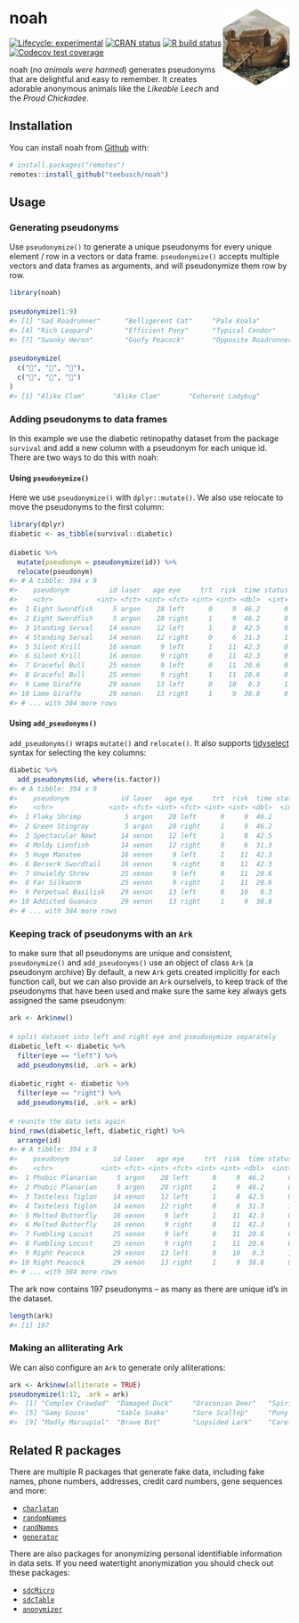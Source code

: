 
<!-- README.md is generated from README.Rmd. Please edit that file -->

# noah <img src='man/figures/logo.png' align="right" height="139" />

<!-- badges: start -->

[![Lifecycle:
experimental](https://img.shields.io/badge/lifecycle-experimental-orange.svg)](https://www.tidyverse.org/lifecycle/#experimental)
[![CRAN
status](https://www.r-pkg.org/badges/version/noah)](https://CRAN.R-project.org/package=noah)
[![R build
status](https://github.com/Teebusch/noah/workflows/R-CMD-check/badge.svg)](https://github.com/Teebusch/noah/actions)
[![Codecov test
coverage](https://codecov.io/gh/Teebusch/noah/branch/master/graph/badge.svg)](https://codecov.io/gh/Teebusch/noah?branch=master)

<!-- badges: end -->

noah (*no animals were harmed*) generates pseudonyms that are delightful
and easy to remember. It creates adorable anonymous animals like the
*Likeable Leech* and the *Proud Chickadee*.

## Installation

You can install noah from [Github](/https://github.com/teebusch/noah)
with:

``` r
# install.packages("remotes")
remotes::install_github("teebusch/noah")
```

## Usage

### Generating pseudonyms

Use `pseudonymize()` to generate a unique pseudonyms for every unique
element / row in a vectors or data frame. `pseudonymize()` accepts
multiple vectors and data frames as arguments, and will pseudonymize
them row by row.

``` r
library(noah)

pseudonymize(1:9)
#> [1] "Sad Roadrunner"      "Belligerent Cat"     "Pale Koala"         
#> [4] "Rich Leopard"        "Efficient Pony"      "Typical Condor"     
#> [7] "Swanky Heron"        "Goofy Peacock"       "Opposite Roadrunner"

pseudonymize(
  c("🐰", "🐰", "🐰"), 
  c("🥕", "🥕", "🍰")
)
#> [1] "Alike Clam"       "Alike Clam"       "Coherent Ladybug"
```

### Adding pseudonyms to data frames

In this example we use the diabetic retinopathy dataset from the package
`survival` and add a new column with a pseudonym for each unique id.
There are two ways to do this with noah:

#### Using `pseudonymize()`

Here we use `pseudonymize()` with `dplyr::mutate()`. We also use
relocate to move the pseudonyms to the first column:

``` r
library(dplyr)
diabetic <- as_tibble(survival::diabetic)

diabetic %>% 
  mutate(pseudonym = pseudonymize(id)) %>% 
  relocate(pseudonym)
#> # A tibble: 394 x 9
#>    pseudonym          id laser   age eye     trt  risk  time status
#>    <chr>           <int> <fct> <int> <fct> <int> <int> <dbl>  <int>
#>  1 Eight Swordfish     5 argon    28 left      0     9  46.2      0
#>  2 Eight Swordfish     5 argon    28 right     1     9  46.2      0
#>  3 Standing Serval    14 xenon    12 left      1     8  42.5      0
#>  4 Standing Serval    14 xenon    12 right     0     6  31.3      1
#>  5 Silent Krill       16 xenon     9 left      1    11  42.3      0
#>  6 Silent Krill       16 xenon     9 right     0    11  42.3      0
#>  7 Graceful Bull      25 xenon     9 left      0    11  20.6      0
#>  8 Graceful Bull      25 xenon     9 right     1    11  20.6      0
#>  9 Lame Giraffe       29 xenon    13 left      0    10   0.3      1
#> 10 Lame Giraffe       29 xenon    13 right     1     9  38.8      0
#> # ... with 384 more rows
```

#### Using `add_pseudonyms()`

`add_pseudonyms()` wraps `mutate()` and `relocate()`. It also supports
[tidyselect](https://tidyselect.r-lib.org/reference/language.html)
syntax for selecting the key columns:

``` r
diabetic %>% 
  add_pseudonyms(id, where(is.factor))
#> # A tibble: 394 x 9
#>    pseudonym             id laser   age eye     trt  risk  time status
#>    <chr>              <int> <fct> <int> <fct> <int> <int> <dbl>  <int>
#>  1 Flaky Shrimp           5 argon    28 left      0     9  46.2      0
#>  2 Green Stingray         5 argon    28 right     1     9  46.2      0
#>  3 Spectacular Newt      14 xenon    12 left      1     8  42.5      0
#>  4 Moldy Lionfish        14 xenon    12 right     0     6  31.3      1
#>  5 Huge Manatee          16 xenon     9 left      1    11  42.3      0
#>  6 Berserk Swordtail     16 xenon     9 right     0    11  42.3      0
#>  7 Unwieldy Shrew        25 xenon     9 left      0    11  20.6      0
#>  8 Far Silkworm          25 xenon     9 right     1    11  20.6      0
#>  9 Perpetual Basilisk    29 xenon    13 left      0    10   0.3      1
#> 10 Addicted Guanaco      29 xenon    13 right     1     9  38.8      0
#> # ... with 384 more rows
```

### Keeping track of pseudonyms with an `Ark`

to make sure that all pseudonyms are unique and consistent,
`pseudonymize()` and `add_pseudonyms()` use an object of class `Ark` (a
pseudonym archive) By default, a new `Ark` gets created implicitly for
each function call, but we can also provide an `Ark` ourselvels, to keep
track of the pseudonyms that have been used and make sure the same key
always gets assigned the same pseudonym:

``` r
ark <- Ark$new()

# split dataset into left and right eye and pseudonymize separately
diabetic_left <- diabetic %>% 
  filter(eye == "left") %>% 
  add_pseudonyms(id, .ark = ark)

diabetic_right <- diabetic %>% 
  filter(eye == "right") %>% 
  add_pseudonyms(id, .ark = ark)

# reunite the data sets again
bind_rows(diabetic_left, diabetic_right) %>% 
  arrange(id)
#> # A tibble: 394 x 9
#>    pseudonym           id laser   age eye     trt  risk  time status
#>    <chr>            <int> <fct> <int> <fct> <int> <int> <dbl>  <int>
#>  1 Phobic Planarian     5 argon    28 left      0     9  46.2      0
#>  2 Phobic Planarian     5 argon    28 right     1     9  46.2      0
#>  3 Tasteless Tiglon    14 xenon    12 left      1     8  42.5      0
#>  4 Tasteless Tiglon    14 xenon    12 right     0     6  31.3      1
#>  5 Melted Butterfly    16 xenon     9 left      1    11  42.3      0
#>  6 Melted Butterfly    16 xenon     9 right     0    11  42.3      0
#>  7 Fumbling Locust     25 xenon     9 left      0    11  20.6      0
#>  8 Fumbling Locust     25 xenon     9 right     1    11  20.6      0
#>  9 Right Peacock       29 xenon    13 left      0    10   0.3      1
#> 10 Right Peacock       29 xenon    13 right     1     9  38.8      0
#> # ... with 384 more rows
```

The ark now contains 197 pseudonyms – as many as there are unique id’s
in the dataset.

``` r
length(ark)
#> [1] 197
```

### Making an alliterating Ark

We can also configure an `Ark` to generate only alliterations:

``` r
ark <- Ark$new(alliterate = TRUE)
pseudonymize(1:12, .ark = ark)
#>  [1] "Complex Crawdad"  "Damaged Duck"     "Draconian Deer"   "Spiritual Swift" 
#>  [5] "Gamy Goose"       "Sable Snake"      "Sore Scallop"     "Puny Puffin"     
#>  [9] "Madly Marsupial"  "Brave Bat"        "Lopsided Lark"    "Careful Catshark"
```

## Related R packages

There are multiple R packages that generate fake data, including fake
names, phone numbers, addresses, credit card numbers, gene sequences and
more:

  - [`charlatan`](https://docs.ropensci.org/charlatan/)
  - [`randomNames`](https://centerforassessment.github.io/randomNames/)
  - [`randNames`](https://github.com/karthik/randNames)
  - [`generator`](https://github.com/paulhendricks/generator)

There are also packages for anonymizing personal identifiable
information in data sets. If you need watertight anonymization you
should check out these packages:

  - [`sdcMicro`](http://sdctools.github.io/sdcMicro/index.html)
  - [`sdcTable`](https://sdctools.github.io/sdcTable/index.html)
  - [`anonymizer`](http://paulhendricks.io/anonymizer/)
